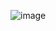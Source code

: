 ![image](https://github.com/user-attachments/assets/207fc8c0-1883-4afa-a427-17c3f6de28a4)

<!--
<img src="https://github.com/user-attachments/assets/e0f955d7-7976-453c-a496-7eefdb00a972" width=250 />
-->
